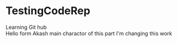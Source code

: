 # TestingCodeRep
Learning Git hub
<br/>
Hello form  Akash main charactor of this part
I'm changing this work
